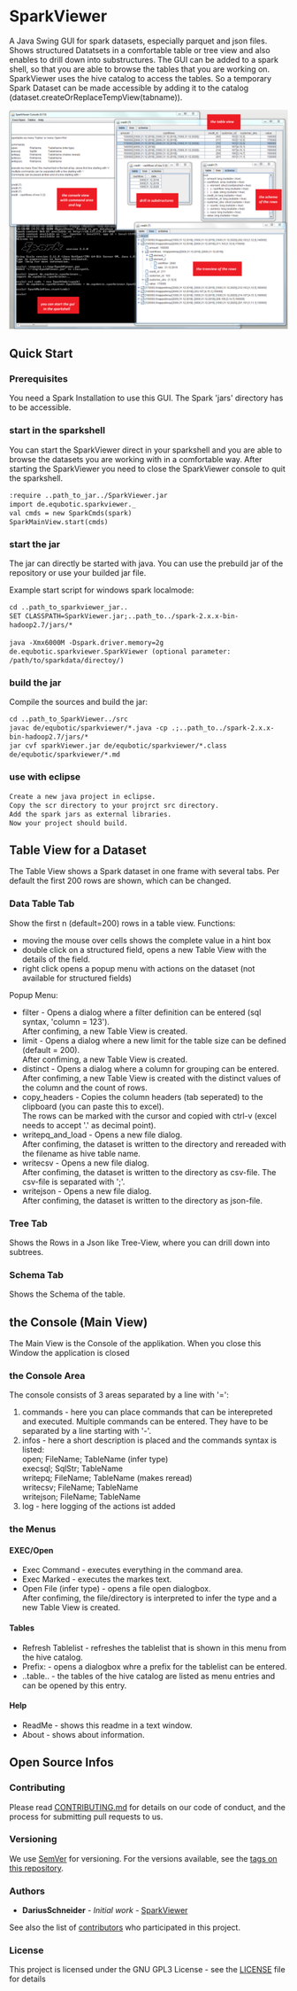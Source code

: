 # SparkViewer
A Java Swing GUI for spark datasets, especially parquet and json files.
Shows structured Datatsets in a comfortable table or tree view and also enables to drill down into substructures.
The GUI can be added to a spark shell, so that you are able to browse the tables that you are working on.
SparkViewer uses the hive catalog to access the tables. 
So a temporary Spark Dataset can be made accessible by adding it to the catalog (dataset.createOrReplaceTempView(tabname)).

![SparkViewer0](SparkViewer.PNG)

## Quick Start
### Prerequisites
You need a Spark Installation to use this GUI.
The Spark 'jars' directory has to be accessible. 

### start in the sparkshell
You can start the SparkViewer direct in your sparkshell and you are able to browse the datasets you are working with in a comfortable way. 
After starting the SparkViewer you need to close the SparkViewer console to quit the sparkshell.
```
:require ..path_to_jar../SparkViewer.jar
import de.equbotic.sparkviewer._
val cmds = new SparkCmds(spark)
SparkMainView.start(cmds)
```

### start the jar
The jar can directly be started with java.
You can use the prebuild jar of the repository or use your builded jar file.

Example start script for windows spark localmode:
```
cd ..path_to_sparkviewer_jar..
SET CLASSPATH=SparkViewer.jar;..path_to../spark-2.x.x-bin-hadoop2.7/jars/*

java -Xmx6000M -Dspark.driver.memory=2g de.equbotic.sparkviewer.SparkViewer (optional parameter: /path/to/sparkdata/directoy/)
```

### build the jar
Compile the sources and build the jar:
```
cd ..path_to_SparkViewer../src
javac de/equbotic/sparkviewer/*.java -cp .;..path_to../spark-2.x.x-bin-hadoop2.7/jars/* 
jar cvf sparkViewer.jar de/equbotic/sparkviewer/*.class de/equbotic/sparkviewer/*.md 
```
### use with eclipse
```
Create a new java project in eclipse.
Copy the scr directory to your projrct src directory.
Add the spark jars as external libraries.
Now your project should build.
```
## Table View for a Dataset
The Table View shows a Spark dataset in one frame with several tabs.
Per default the first 200 rows are shown, which can be changed. 

### Data Table Tab
Show the first n (default=200) rows in a table view.
Functions:

* moving the mouse over cells shows the complete value in a hint box
* double click on a structured field, opens a new Table View with the details of the field.
* right click opens a popup menu with actions on the dataset (not available for structured fields)

Popup Menu:

* filter - Opens a dialog where a filter definition can be entered (sql syntax, 'column =  123').   
           After confiming, a new Table View is created.
* limit -  Opens a dialog where a new limit for the table size can be defined (default = 200).   
           After confiming, a new Table View is created.
* distinct - Opens a dialog where a column for grouping can be entered.   
             After confiming, a new Table View is created with the distinct values of the column and the count of rows.
* copy_headers - Copies the column headers (tab seperated) to the clipboard (you can paste this to excel).   
                 The rows can be marked with the cursor and copied with ctrl-v (excel needs to accept '.' as decimal point).
* writepq_and_load - Opens a new file dialog.   
              After confiming, the dataset is written to the directory and rereaded with the filename as hive table name.
* writecsv -  Opens a new file dialog.   
              After confiming, the dataset is written to the directory as csv-file. The csv-file is separated with ';'.
* writejson - Opens a new file dialog.   
              After confiming, the dataset is written to the directory as json-file.

### Tree Tab
Shows the Rows in a Json like Tree-View, where you can drill down into subtrees.

### Schema Tab
Shows the Schema of the table.


## the Console (Main View)
The Main View is the Console of the applikation. When you close this Window the application is closed

### the Console Area
The console consists of 3 areas separated by a line with '=':

1. commands - here you can place commands that can be interepreted and executed.
             Multiple commands can be entered. They have to be separated by a line starting with '-'.
2. infos - here a short description is placed and the commands syntax is listed:   
		open;       	FileName; 	TableName (infer type)   
		execsql;    	SqlStr;   	TableName   
		writepq;    	FileName; 	TableName (makes reread)   
		writecsv;   	FileName; 	TableName   
		writejson;  	FileName; 	TableName
3. log - here logging of the actions ist added

### the Menus

#### EXEC/Open
* Exec Command - executes everything in the command area.
* Exec Marked - executes the markes text.
* Open File (infer type) - opens a file open dialogbox.   
           After confiming, the file/directory is interpreted to infer the type and a new Table View is created.
           
#### Tables
* Refresh Tablelist - refreshes the tablelist that is shown in this menu from the hive catalog.
* Prefix: - opens a dialogbox whre a prefix for the tablelist can be entered.
* ..table.. - the tables of the hive catalog are listed as menu entries and can be opened by this entry.

#### Help
* ReadMe - shows this readme in a text window.
* About - shows about information.
           
## Open Source Infos
### Contributing
Please read [CONTRIBUTING.md](https://gist.github.com/PurpleBooth/b24679402957c63ec426) for details on our code of conduct, and the process for submitting pull requests to us.

### Versioning
We use [SemVer](http://semver.org/) for versioning. For the versions available, see the [tags on this repository](https://github.com/your/project/tags). 

### Authors
* **DariusSchneider** - *Initial work* - [SparkViewer](https://github.com/DariusSchneider/SparkViewer)

See also the list of [contributors](https://github.com/DariusSchneider/SparkViewer/contributors) who participated in this project.

### License
This project is licensed under the GNU GPL3 License - see the [LICENSE](LICENSE) file for details

